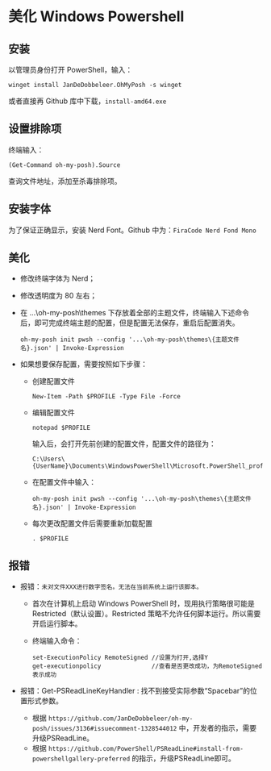 #  美化 Windows Powershell

## 安装

以管理员身份打开 PowerShell，输入：

```shell
winget install JanDeDobbeleer.OhMyPosh -s winget
```

或者直接再 Github 库中下载，`install-amd64.exe`

## 设置排除项

终端输入：

```shell
(Get-Command oh-my-posh).Source
```

查询文件地址，添加至杀毒排除项。

## 安装字体

为了保证正确显示，安装 Nerd Font。Github 中为：`FiraCode Nerd Fond Mono`

## 美化

- 修改终端字体为 Nerd；

- 修改透明度为 80 左右；

- 在 ...\oh-my-posh\themes 下存放着全部的主题文件，终端输入下述命令后，即可完成终端主题的配置，但是配置无法保存，重启后配置消失。

  ```shell
  oh-my-posh init pwsh --config '...\oh-my-posh\themes\{主题文件名}.json' | Invoke-Expression
  ```

- 如果想要保存配置，需要按照如下步骤：

  - 创建配置文件

    ```shell
    New-Item -Path $PROFILE -Type File -Force
    ```

  - 编辑配置文件

    ```shell
    notepad $PROFILE
    ```

    输入后，会打开先前创建的配置文件，配置文件的路径为：

    ```shell
    C:\Users\{UserName}\Documents\WindowsPowerShell\Microsoft.PowerShell_profile.ps1
    ```

  - 在配置文件中输入：

    ```shell
    oh-my-posh init pwsh --config '...\oh-my-posh\themes\{主题文件名}.json' | Invoke-Expression
    ```

  - 每次更改配置文件后需要重新加载配置

    ```shell
    . $PROFILE
    ```

## 报错

- 报错：`未对文件XXX进行数字签名。无法在当前系统上运行该脚本。`

  - 首次在计算机上启动 Windows PowerShell 时，现用执行策略很可能是 Restricted（默认设置）。Restricted 策略不允许任何脚本运行。所以需要开启运行脚本。

  - 终端输入命令：

    ```shell
    set-ExecutionPolicy RemoteSigned //设置为打开,选择Y
    get-executionpolicy				 //查看是否更改成功，为RemoteSigned表示成功
    ```

- 报错：Get-PSReadLineKeyHandler : 找不到接受实际参数“Spacebar”的位置形式参数。
  - 根据 `https://github.com/JanDeDobbeleer/oh-my-posh/issues/3136#issuecomment-1328544012` 中，开发者的指示，需要升级PSReadLine。
  - 根据 `https://github.com/PowerShell/PSReadLine#install-from-powershellgallery-preferred` 的指示，升级PSReadLine即可。